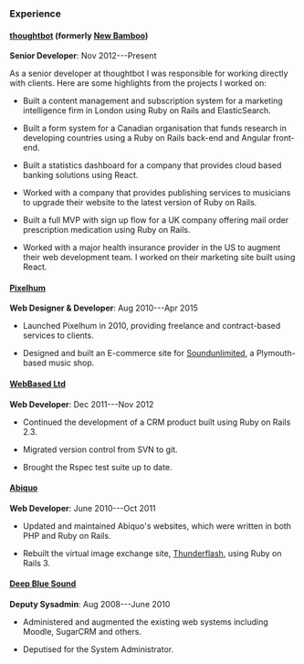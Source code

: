 ### Experience

#### [thoughtbot](https://thoughtbot.com) (formerly [New Bamboo](http://www.new-bamboo.co.uk))

**Senior Developer**: Nov 2012---Present

As a senior developer at thoughtbot I was responsible for working directly with
clients. Here are some highlights from the projects I worked on:

* Built a content management and subscription system for a marketing
  intelligence firm in London using Ruby on Rails and ElasticSearch.

* Built a form system for a Canadian organisation that funds research in
  developing countries using a Ruby on Rails back-end and Angular front-end.

* Built a statistics dashboard for a company that provides cloud based banking
  solutions using React.

* Worked with a company that provides publishing services to musicians to
  upgrade their website to the latest version of Ruby on Rails.

* Built a full MVP with sign up flow for a UK company offering mail order
  prescription medication using Ruby on Rails.

* Worked with a major health insurance provider in the US to augment their web
  development team. I worked on their marketing site built using React.

#### [Pixelhum](http://pixelhum.com)

**Web Designer &amp; Developer**: Aug 2010---Apr 2015

* Launched Pixelhum in 2010, providing freelance and contract-based services to
  clients.

* Designed and built an E-commerce site for
  [Soundunlimited](https://web.archive.org/web/20130310015425/http://www.soundunlimited.co.uk/),
  a Plymouth-based music shop.

#### [WebBased Ltd](http://www.webbased.co.uk/webbased)

**Web Developer**: Dec 2011---Nov 2012

* Continued the development of a CRM product built using Ruby on Rails 2.3.

* Migrated version control from SVN to git.

* Brought the Rspec test suite up to date.

#### [Abiquo](http://web.archive.org/web/20111005142120/http://www.abiquo.com/)

**Web Developer**: June 2010---Oct 2011

* Updated and maintained Abiquo's websites, which were written in both PHP and
  Ruby on Rails.

* Rebuilt the virtual image exchange site,
  [Thunderflash](http://web.archive.org/web/20110829022630/http://thunderflash.com/),
  using Ruby on Rails 3.

#### [Deep Blue Sound](http://dbsmusic.co.uk)

**Deputy Sysadmin**: Aug 2008---June 2010

* Administered and augmented the existing web systems including Moodle, SugarCRM
  and others.

* Deputised for the System Administrator.
